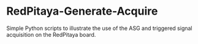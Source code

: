 # RedPitaya-Generate-Acquire
Simple Python scripts to illustrate the use of the ASG and triggered signal acquisition on the RedPitaya board.
